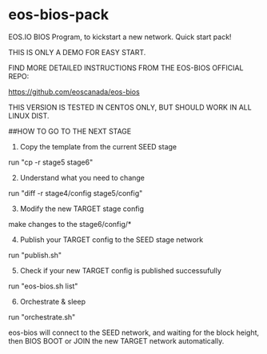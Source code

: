 # eos-bios-pack
EOS.IO BIOS Program, to kickstart a new network. Quick start pack!

THIS IS ONLY A DEMO FOR EASY START.

FIND MORE DETAILED INSTRUCTIONS FROM THE EOS-BIOS OFFICIAL REPO:

https://github.com/eoscanada/eos-bios

THIS VERSION IS TESTED IN CENTOS ONLY, BUT SHOULD WORK IN ALL LINUX DIST.


##HOW TO GO TO THE NEXT STAGE

1. Copy the template from the current SEED stage

run "cp -r stage5 stage6"


2. Understand what you need to change

run "diff -r stage4/config stage5/config"


3. Modify the new TARGET stage config

make changes to the stage6/config/*


4. Publish your TARGET config to the SEED stage network

run "publish.sh"


5. Check if your new TARGET config is published successufully

run "eos-bios.sh list"


6. Orchestrate & sleep

run "orchestrate.sh"

eos-bios will connect to the SEED network, and waiting for the block height, then BIOS BOOT or JOIN the new TARGET network automatically.
